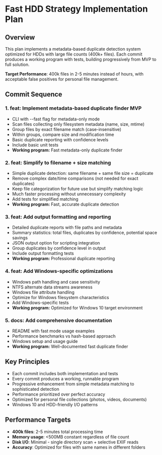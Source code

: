 # Fast HDD Strategy Implementation Plan

## Overview
This plan implements a metadata-based duplicate detection system optimized for HDDs with large file counts (400k+ files). Each commit produces a working program with tests, building progressively from MVP to full solution.

**Target Performance**: 400k files in 2-5 minutes instead of hours, with acceptable false positives for personal file management.

## Commit Sequence

### 1. feat: Implement metadata-based duplicate finder MVP
- CLI with --fast flag for metadata-only mode
- Scan files collecting only filesystem metadata (name, size, mtime)
- Group files by exact filename match (case-insensitive)
- Within groups, compare size and modification time
- Basic duplicate reporting with confidence levels
- Include basic unit tests
- **Working program:** Fast metadata-only duplicate finder

### 2. feat: Simplify to filename + size matching
- Simple duplicate detection: same filename + same file size = duplicate
- Remove complex date/time comparisons (not needed for exact duplicates)
- Keep file categorization for future use but simplify matching logic
- Much faster processing without unnecessary complexity
- Add tests for simplified matching
- **Working program:** Fast, accurate duplicate detection

### 3. feat: Add output formatting and reporting
- Detailed duplicate reports with file paths and metadata
- Summary statistics: total files, duplicates by confidence, potential space savings
- JSON output option for scripting integration  
- Group duplicates by confidence level in output
- Include output formatting tests
- **Working program:** Professional duplicate reporting

### 4. feat: Add Windows-specific optimizations
- Windows path handling and case sensitivity
- NTFS alternate data streams awareness
- Windows file attribute handling
- Optimize for Windows filesystem characteristics
- Add Windows-specific tests
- **Working program:** Optimized for Windows 10 target environment

### 5. docs: Add comprehensive documentation
- README with fast mode usage examples
- Performance benchmarks vs hash-based approach
- Windows setup and usage guide
- **Working program:** Well-documented fast duplicate finder

## Key Principles
- Each commit includes both implementation and tests
- Every commit produces a working, runnable program  
- Progressive enhancement from simple metadata matching to sophisticated detection
- Performance prioritized over perfect accuracy
- Optimized for personal file collections (photos, videos, documents)
- Windows 10 and HDD-friendly I/O patterns

## Performance Targets
- **400k files**: 2-5 minutes total processing time
- **Memory usage**: <500MB constant regardless of file count
- **Disk I/O**: Minimal - single directory scan + selective EXIF reads
- **Accuracy**: Optimized for files with same names in different folders